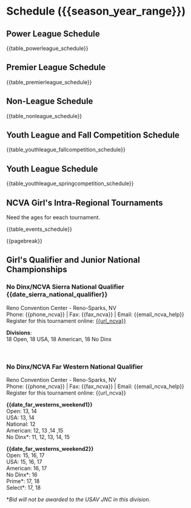 # **Schedule ({{season_year_range}})**

## Power League Schedule
{{table_powerleague_schedule}}

## Premier League Schedule
{{table_premierleague_schedule}}

## Non-League Schedule
{{table_nonleague_schedule}}

## Youth League and Fall Competition Schedule
{{table_youthleague_fallcompetition_schedule}}

## Youth League Schedule
{{table_youthleague_springcompetition_schedule}}

## NCVA Girl's Intra-Regional Tournaments

<div class="--needsediting">Need the ages for eeach tournament.</div>

{{table_events_schedule}}

{{pagebreak}}

## Girl's Qualifier and Junior National Championships

<div class="--centered --infocallout --bgblue">

  ### **No Dinx/NCVA Sierra National Qualifier {{date_sierra_national_qualifier}}**
  Reno Convention Center - Reno-Sparks, NV<br>
  Phone: {{phone_ncva}} | Fax: {{fax_ncva}} | Email: {{email_ncva_help}}<br>
  Register for this tournament online: [{{url_ncva}}]({{url_ncva}})<br>

  **Divisions**:<br>
  18 Open, 18 USA, 18 American, 18 No Dinx<br>

</div>

<br>

<div class="--centered --infocallout --bgblue">

### **No Dinx/NCVA Far Western National Qualifier**
Reno Convention Center - Reno-Sparks, NV <br>
Phone: {{phone_ncva}} | Fax: {{fax_ncva}} | Email: {{email_ncva_help}} <br>
Register for this tournament online: {{url_ncva}}

**{{date_far_westerns_weekend1}}**<br>
  Open: 13, 14<br>
  USA: 13, 14<br>
  National: 12<br>
  American: 12, 13 ,14 ,15<br>
  No Dinx*: 11, 12, 13, 14, 15<br>
   
**{{date_far_westerns_weekend2}}**<br>
  Open: 15, 16, 17<br>
  USA: 15, 16, 17<br>
  American: 16, 17<br>
  No Dinx*: 16<br>
  Prime*: 17, 18<br>
  Select*: 17, 18

**Bid will not be awarded to the USAV JNC in this division.* 

</div>
